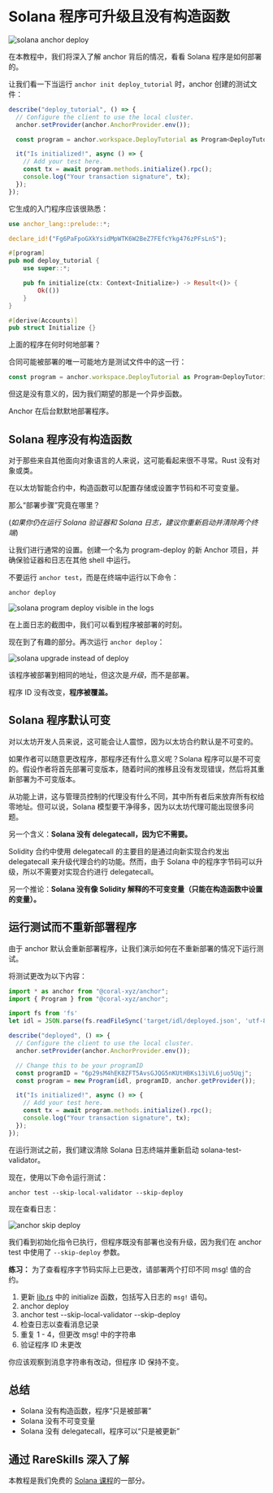# Solana 程序可升级且没有构造函数

![solana anchor deploy](https://static.wixstatic.com/media/935a00_6f744496166444cbbd0621def8ead449~mv2.jpg/v1/fill/w_740,h_416,al_c,q_80,usm_0.66_1.00_0.01,enc_auto/935a00_6f744496166444cbbd0621def8ead449~mv2.jpg)

在本教程中，我们将深入了解 anchor 背后的情况，看看 Solana 程序是如何部署的。

让我们看一下当运行 `anchor init deploy_tutorial` 时，anchor 创建的测试文件：

```js
describe("deploy_tutorial", () => {
  // Configure the client to use the local cluster.
  anchor.setProvider(anchor.AnchorProvider.env());

  const program = anchor.workspace.DeployTutorial as Program<DeployTutorial>;

  it("Is initialized!", async () => {
    // Add your test here.
    const tx = await program.methods.initialize().rpc();
    console.log("Your transaction signature", tx);
  });
});
```

它生成的入门程序应该很熟悉：

```rust
use anchor_lang::prelude::*;

declare_id!("Fg6PaFpoGXkYsidMpWTK6W2BeZ7FEfcYkg476zPFsLnS");

#[program]
pub mod deploy_tutorial {
    use super::*;

    pub fn initialize(ctx: Context<Initialize>) -> Result<()> {
        Ok(())
    }
}

#[derive(Accounts)]
pub struct Initialize {}
```

上面的程序在何时何地部署？

合同可能被部署的唯一可能地方是测试文件中的这一行：

```js
const program = anchor.workspace.DeployTutorial as Program<DeployTutorial>;
```

但这是没有意义的，因为我们期望的那是一个异步函数。

Anchor 在后台默默地部署程序。

## **Solana 程序没有构造函数**

对于那些来自其他面向对象语言的人来说，这可能看起来很不寻常。Rust 没有对象或类。

在以太坊智能合约中，构造函数可以配置存储或设置字节码和不可变变量。

那么“部署步骤”究竟在哪里？

(*如果你仍在运行 Solana 验证器和 Solana 日志，建议你重新启动并清除两个终端*)

让我们进行通常的设置。创建一个名为 program-deploy 的新 Anchor 项目，并确保验证器和日志在其他 shell 中运行。

不要运行 `anchor test`，而是在终端中运行以下命令：

```shell
anchor deploy
```

![solana program deploy visible in the logs](https://static.wixstatic.com/media/935a00_fb4d75f1016144a3bc2e2706c27736f0~mv2.png/v1/fill/w_740,h_212,al_c,q_85,usm_0.66_1.00_0.01,enc_auto/935a00_fb4d75f1016144a3bc2e2706c27736f0~mv2.png)

在上面日志的截图中，我们可以看到程序被部署的时刻。

现在到了有趣的部分。再次运行 `anchor deploy`：

![solana upgrade instead of deploy](https://static.wixstatic.com/media/935a00_95bc7ab0a8de400aac1f11e47471b748~mv2.png/v1/fill/w_740,h_148,al_c,q_85,usm_0.66_1.00_0.01,enc_auto/935a00_95bc7ab0a8de400aac1f11e47471b748~mv2.png)

该程序被部署到相同的地址，但这次是*升级*，而不是部署。

程序 ID 没有改变，**程序被覆盖。**

## **Solana 程序默认可变**

对以太坊开发人员来说，这可能会让人震惊，因为以太坊合约默认是不可变的。

如果作者可以随意更改程序，那程序还有什么意义呢？Solana 程序可以是不可变的。假设作者将首先部署可变版本，随着时间的推移且没有发现错误，然后将其重新部署为不可变版本。

从功能上讲，这与管理员控制的代理没有什么不同，其中所有者后来放弃所有权给零地址。但可以说，Solana 模型要干净得多，因为以太坊代理可能出现很多问题。

另一个含义：**Solana 没有 delegatecall，因为它不需要。**

Solidity 合约中使用 delegatecall 的主要目的是通过向新实现合约发出 delegatecall 来升级代理合约的功能。然而，由于 Solana 中的程序字节码可以升级，所以不需要对实现合约进行 delegatecall。

另一个推论：**Solana 没有像 Solidity 解释的不可变变量（只能在构造函数中设置的变量）。**

## 运行测试而不重新部署程序

由于 anchor 默认会重新部署程序，让我们演示如何在不重新部署的情况下运行测试。

将测试更改为以下内容：

```js
import * as anchor from "@coral-xyz/anchor";
import { Program } from "@coral-xyz/anchor";

import fs from 'fs'
let idl = JSON.parse(fs.readFileSync('target/idl/deployed.json', 'utf-8'))

describe("deployed", () => {
  // Configure the client to use the local cluster.
  anchor.setProvider(anchor.AnchorProvider.env());

  // Change this to be your programID
  const programID = "6p29sM4hEK8ZFT5AvsGJQG5nKUtHBKs13iVL6juo5Uqj";
  const program = new Program(idl, programID, anchor.getProvider());

  it("Is initialized!", async () => {
    // Add your test here.
    const tx = await program.methods.initialize().rpc();
    console.log("Your transaction signature", tx);
  });
});
```

在运行测试之前，我们建议清除 Solana 日志终端并重新启动 solana-test-validator。

现在，使用以下命令运行测试：

```shell
anchor test --skip-local-validator --skip-deploy
```

现在查看日志：

![anchor skip deploy](https://static.wixstatic.com/media/935a00_177b1f145f08486d94416f73f502c14e~mv2.png/v1/fill/w_740,h_194,al_c,q_85,usm_0.66_1.00_0.01,enc_auto/935a00_177b1f145f08486d94416f73f502c14e~mv2.png)

我们看到初始化指令已执行，但程序既没有部署也没有升级，因为我们在 anchor test 中使用了 `--skip-deploy` 参数。

**练习：** 为了查看程序字节码实际上已更改，请部署两个打印不同 msg! 值的合约。

1. 更新 [lib.rs](http://lib.rs/) 中的 initialize 函数，包括写入日志的 `msg!` 语句。
2. anchor deploy
3. anchor test --skip-local-validator --skip-deploy
4. 检查日志以查看消息记录
5. 重复 1 - 4，但更改 msg! 中的字符串
6. 验证程序 ID 未更改

你应该观察到消息字符串有改动，但程序 ID 保持不变。

## 总结

- Solana 没有构造函数，程序“只是被部署”
- Solana 没有不可变变量
- Solana 没有 delegatecall，程序可以“只是被更新”

## 通过 RareSkills 深入了解

本教程是我们免费的 [Solana 课程](https://www.rareskills.io/solana-tutorial)的一部分。
